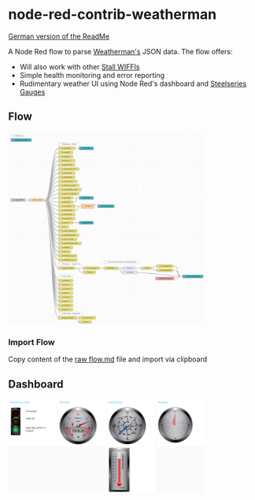 
# node-red-contrib-weatherman

[German version of the ReadMe](https://github.com/Sineos/node-red-contrib-weatherman/blob/master/README_DE.md) 

A Node Red flow to parse [Weatherman's](https://www.stall.biz/project/weatherman-die-perfekte-wetterstation-fuer-die-hausautomation) JSON data. The flow offers:

 - Will also work with other [Stall WIFFIs](https://www.stall.biz/)
 - Simple health monitoring and error reporting
 - Rudimentary weather UI using Node Red's dashboard and [Steelseries Gauges](https://github.com/HanSolo/SteelSeries-Canvas) 

## Flow

<img src="https://raw.githubusercontent.com/Sineos/node-red-contrib-weatherman/master/src_readme/flow.png" width="400"/>

### Import Flow
Copy content of the [raw flow.md](https://raw.githubusercontent.com/Sineos/node-red-contrib-weatherman/master/flow.md) file and import via clipboard

## Dashboard

<img src="https://raw.githubusercontent.com/Sineos/node-red-contrib-weatherman/master/src_readme/dash.png" width="400"/>
